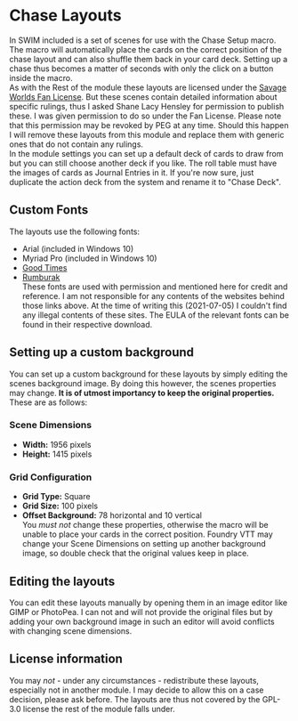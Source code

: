 # Chase Layouts  

In SWIM included is a set of scenes for use with the Chase Setup macro. The macro will automatically place the cards on the correct position of the chase layout and can also shuffle them back in your card deck. Setting up a chase thus becomes a matter of seconds with only the click on a button inside the macro.  
As with the Rest of the module these layouts are licensed under the [Savage Worlds Fan License](https://www.peginc.com/licensing/). But these scenes contain detailed information about specific rulings, thus I asked Shane Lacy Hensley for permission to publish these. I was given permission to do so under the Fan License. Please note that this permission may be revoked by PEG at any time. Should this happen I will remove these layouts from this module and replace them with generic ones that do not contain any rulings.  
In the module settings you can set up a default deck of cards to draw from but you can still choose another deck if you like. The roll table must have the images of cards as Journal Entries in it. If you're now sure, just duplicate the action deck from the system and rename it to "Chase Deck".  
  
## Custom Fonts  

The layouts use the following fonts:

- Arial (included in Windows 10)  
- Myriad Pro (included in Windows 10)  
- [Good Times](https://www.dafont.com/good-times.font)  
- [Rumburak](https://www.dafont.com/rumburak.font)  
These fonts are used with permission and mentioned here for credit and reference. I am not responsible for any contents of the websites behind those links above. At the time of writing this (2021-07-05) I couldn't find any illegal contents of these sites. The EULA of the relevant fonts can be found in their respective download.  

## Setting up a custom background  

You can set up a custom background for these layouts by simply editing the scenes background image. By doing this however, the scenes properties may change. **It is of utmost importancy to keep the original properties.** These are as follows:  

### Scene Dimensions  

- **Width:** 1956 pixels  
- **Height:** 1415 pixels  

### Grid Configuration  

- **Grid Type:** Square  
- **Grid Size:** 100 pixels  
- **Offset Background:** 78 horizontal and 10 vertical  
You *must not* change these properties, otherwise the macro will be unable to place your cards in the correct position. Foundry VTT may change your Scene Dimensions on setting up another background image, so double check that the original values keep in place.  

## Editing the layouts  

You can edit these layouts manually by opening them in an image editor like GIMP or PhotoPea. I can not and will not provide the original files but by adding your own background image in such an editor will avoid conflicts with changing scene dimensions.  

## License information

You may *not* - under any circumstances - redistribute these layouts, especially not in another module. I may decide to allow this on a case decision, please ask before. The layouts are thus not covered by the GPL-3.0 license the rest of the module falls under.  
